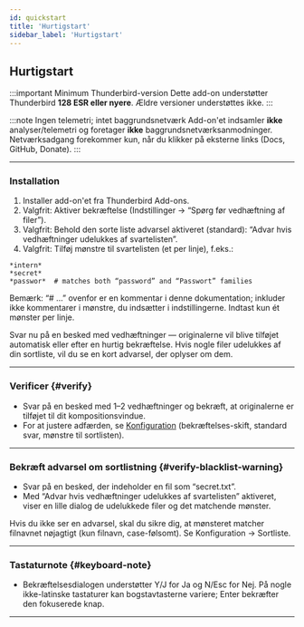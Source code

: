 ```yaml
---
id: quickstart
title: 'Hurtigstart'
sidebar_label: 'Hurtigstart'
---
```


## Hurtigstart

:::important Minimum Thunderbird-version
Dette add-on understøtter Thunderbird **128 ESR eller nyere**. Ældre versioner understøttes ikke.
:::

:::note Ingen telemetri; intet baggrundsnetværk
Add-on'et indsamler **ikke** analyser/telemetri og foretager **ikke** baggrundsnetværksanmodninger. Netværksadgang forekommer kun, når du klikker på eksterne links (Docs, GitHub, Donate).
:::

---

### Installation

1. Installer add-on'et fra Thunderbird Add-ons.
2. Valgfrit: Aktiver bekræftelse (Indstillinger → “Spørg før vedhæftning af filer”).
3. Valgfrit: Behold den sorte liste advarsel aktiveret (standard): “Advar hvis vedhæftninger udelukkes af svartelisten”.
4. Valgfrit: Tilføj mønstre til svartelisten (et per linje), f.eks.:

```
*intern*
*secret*
*passwor*  # matches both “password” and “Passwort” families
```

Bemærk: “# …” ovenfor er en kommentar i denne dokumentation; inkluder ikke kommentarer i mønstre, du indsætter i indstillingerne. Indtast kun ét mønster per linje.

Svar nu på en besked med vedhæftninger — originalerne vil blive tilføjet automatisk eller efter en hurtig bekræftelse. Hvis nogle filer udelukkes af din sortliste, vil du se en kort advarsel, der oplyser om dem.

---

### Verificer {#verify}

- Svar på en besked med 1–2 vedhæftninger og bekræft, at originalerne er tilføjet til dit kompositionsvindue.
- For at justere adfærden, se [Konfiguration](configuration) (bekræftelses-skift, standard svar, mønstre til sortlisten).

---

### Bekræft advarsel om sortlistning {#verify-blacklist-warning}

- Svar på en besked, der indeholder en fil som “secret.txt”.
- Med “Advar hvis vedhæftninger udelukkes af svartelisten” aktiveret, viser en lille dialog de udelukkede filer og det matchende mønster.

Hvis du ikke ser en advarsel, skal du sikre dig, at mønsteret matcher filnavnet nøjagtigt (kun filnavn, case-følsomt). Se Konfiguration → Sortliste.

---

### Tastaturnote {#keyboard-note}

- Bekræftelsesdialogen understøtter Y/J for Ja og N/Esc for Nej. På nogle ikke-latinske tastaturer kan bogstavtasterne variere; Enter bekræfter den fokuserede knap.

---
